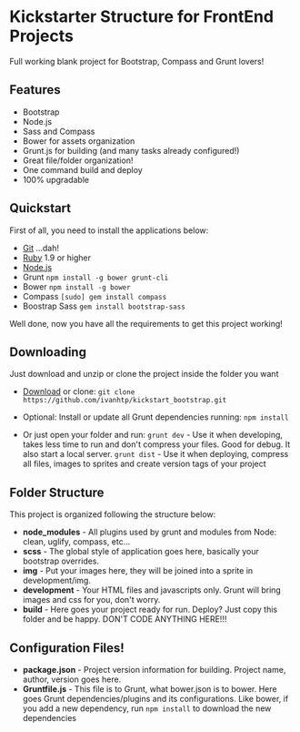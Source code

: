 # Kickstarter Structure for FrontEnd Projects


Full working blank project for Bootstrap, Compass and Grunt lovers!

## Features

  * Bootstrap
  * Node.js
  * Sass and Compass
  * Bower for assets organization
  * Grunt.js for building (and many tasks already configured!)
  * Great file/folder organization!
  * One command build and deploy
  * 100% upgradable


## Quickstart

  First of all, you need to install the applications below:
  * [Git](http://git-scm.com/) ...dah!
  * [Ruby](https://www.ruby-lang.org/en/) 1.9 or higher
  * [Node.js](http://nodejs.org)
  * Grunt `npm install -g bower grunt-cli`
  * Bower `npm install -g bower`
  * Compass `[sudo] gem install compass`
  * Boostrap Sass `gem install bootstrap-sass`

  Well done, now you have all the requirements to get this project working!


## Downloading

  Just download and unzip or clone the project inside the folder you want
  * [Download](https://github.com/ivanhtp/kickstart_bootstrap/archive/master.zip) or clone:
  `git clone https://github.com/ivanhtp/kickstart_bootstrap.git`

  * Optional: Install or update all Grunt dependencies running:
  `npm install`

  * Or just open your folder and run:
   `grunt dev`  - Use it when developing, takes less time to run and don't compress your files. Good for debug. It also start a local server.
   `grunt dist`  - Use it when deploying, compress all files, images to sprites and create version tags of your project


## Folder Structure

  This project is organized following the structure below:

  * __node_modules__     - All plugins used by grunt and modules from Node: clean, uglify, compass, etc...
  * __scss__             - The global style of application goes here, basically your bootstrap overrides.
  * __img__              - Put your images here, they will be joined into a sprite in development/img.
  * __development__      - Your HTML files and javascripts only. Grunt will bring images and css for you, don't worry.
  * __build__            - Here goes your project ready for run. Deploy? Just copy this folder and be happy. DON'T CODE ANYTHING HERE!!!



## Configuration Files!

  * __package.json__ - Project version information for building. Project name, author, version goes here.
  * __Gruntfile.js__ - This file is to Grunt, what bower.json is to bower. Here goes Grunt dependencies/plugins and its configurations. Like bower, if you add a new dependency, run `npm install` to download the new dependencies

